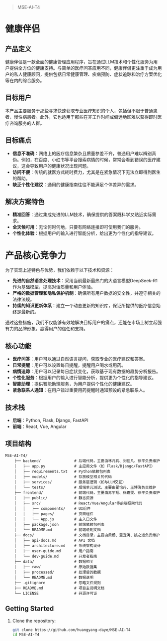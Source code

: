 > MSE-AI-T4
# 健康伴侣

## 产品定义

健康伴侣是一款全面的健康管理应用程序，旨在通过LLM技术和个性化服务为用户提供全方位的健康支持。与简单的医疗问答应用不同，健康伴侣更注重于成为用户的私人健康顾问，提供包括日常健康管理、疾病预防、症状追踪和治疗方案优化等在内的综合服务。


## 目标用户

本产品主要服务于那些寻求快速获取专业医疗知识的个人，包括但不限于普通患者，慢性病患者。此外，它也适用于那些在非工作时间或偏远地区难以获得即时医疗咨询服务的人群。

## 目标痛点

- **信息不准确**：网络上的医疗信息繁杂且质量参差不齐，普通用户难以辨别真伪。例如，在百度、小红书等平台搜索病情的时候，常常会看到错误的医疗建议，这会导致用户的健康状况出现问题。
- **访问不便**：传统的就医方式耗时费力，尤其是在紧急情况下无法立即得到医生的帮助。
- **缺乏个性化建议**：通用的健康指南往往不能满足个体差异的需求。

## 解决方案特色

- **精准回答**：通过集成先进的LLM技术，确保提供的答案既科学又贴近实际需求。
- **全天候可用**：无论何时何地，只要有网络连接即可使用我们的服务。
- **个性化体验**：根据用户的输入进行智能分析，给出更为个性化的指导建议。

# 产品核心竞争力

为了实现上述特色与优势，我们依赖于以下技术和资源：

- **先进的自然语言处理技术**：采用当前最新最热门的大语言模型DeepSeek-R1作为基础模型，提高对话质量和用户体验。
- **严格的数据管理和隐私保护机制**：确保所有用户数据的安全性，并遵守相关的法律法规。
- **持续的知识更新体系**：建立一个动态更新的知识库，保证所提供的医疗信息始终是最新的。

通过这些措施，我们不仅能够有效地解决目标用户的痛点，还能在市场上树立起强有力的品牌形象，赢得用户的信任和支持。
## 核心功能
- **医疗问答**：用户可以通过自然语言提问，获取专业的医疗建议和答案。
- **日常提醒**：用户可以设置每日提醒，提醒用户喝水或用药。
- **病情追踪**：用户可以记录每日症状变化，获取基于现有数据的趋势分析报告。
- **个性化服务**：根据用户的输入进行智能分析，提供更为个性化的指导建议。
- **智能助理**：提供智能助理服务，为用户提供个性化的健康建议。
- **紧急联系人通知**：在用户错过重要用药提醒时通知预设的紧急联系人。

## 技术栈
- **后端**：Python, Flask, Django, FastAPI
- **前端**：React, Vue, Angular


## 项目结构
```
MSE-AI-T4/
    ├── backend/               # 后端代码，主要由林凡钧、刘佳凡、徐平负责维护
    │   ├── app.py             # 主应用文件（如 Flask/Django/FastAPI）
    │   ├── requirements.txt   # Python依赖包列表
    │   ├── models/            # 存放模型相关的代码
    │   ├── services/          # 服务层逻辑（如与LLM交互）
    │   └── tests/             # 后端单元测试，主要由翟怡丹、王博海负责维护
    ├── frontend/              # 前端代码，主要由苏宇翔、徐嘉雯、徐平负责维护
    │   ├── public/            # 静态资源
    │   ├── src/               # React/Vue/Angular等前端框架代码
    │   │   ├── components/    # UI组件
    │   │   ├── pages/         # 页面组件
    │   │   └── App.js         # 主入口文件
    │   ├── package.json       # 前端依赖包列表
    │   └── README.md          # 前端说明文档
    ├── docs/                  # 文档目录，主要由黄杨、董宜涛、姚之远负责维护
    │   ├── api-docs.md        # API 文档
    │   ├── architecture.md    # 系统架构设计
    │   ├── user-guide.md      # 用户指南
    │   └── dev-guide.md       # 开发者指南
    ├── data/                  # 数据相关
    │   ├── raw/               # 原始数据集
    │   ├── processed/         # 处理后的数据
    │   └── README.md          # 数据说明
    ├── .gitignore             # 忽略文件规则
    ├── README.md              # 项目主说明文档
    └── LICENSE                # 开源许可证
```

## Getting Started
1. Clone the repository:
   ```bash
   git clone https://github.com/huangyang-daye/MSE-AI-T4
   cd MSE-AI-T4